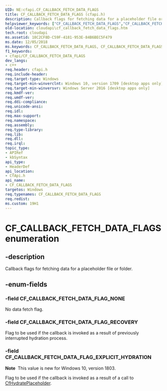 ```yaml
---
UID: NE:cfapi.CF_CALLBACK_FETCH_DATA_FLAGS
title: CF_CALLBACK_FETCH_DATA_FLAGS (cfapi.h)
description: Callback flags for fetching data for a placeholder file or folder.
helpviewer_keywords: ["CF_CALLBACK_FETCH_DATA_FLAGS","CF_CALLBACK_FETCH_DATA_FLAGS enumeration","CF_CALLBACK_FETCH_DATA_FLAG_EXPLICIT_HYDRATION","CF_CALLBACK_FETCH_DATA_FLAG_NONE","CF_CALLBACK_FETCH_DATA_FLAG_RECOVERY","cfapi/ CF_CALLBACK_FETCH_DATA_FLAG_EXPLICIT_HYDRATION","cfapi/CF_CALLBACK_FETCH_DATA_FLAGS","cfapi/CF_CALLBACK_FETCH_DATA_FLAG_NONE","cfapi/CF_CALLBACK_FETCH_DATA_FLAG_RECOVERY","cloudApi.cf_callback_fetch_data_flags"]
old-location: cloudapi\cf_callback_fetch_data_flags.htm
tech.root: cloudapi
ms.assetid: 18C2CF8D-C59F-4181-953E-84B6BEC5F479
ms.date: 12/05/2018
ms.keywords: CF_CALLBACK_FETCH_DATA_FLAGS, CF_CALLBACK_FETCH_DATA_FLAGS enumeration, CF_CALLBACK_FETCH_DATA_FLAG_EXPLICIT_HYDRATION, CF_CALLBACK_FETCH_DATA_FLAG_NONE, CF_CALLBACK_FETCH_DATA_FLAG_RECOVERY, cfapi/ CF_CALLBACK_FETCH_DATA_FLAG_EXPLICIT_HYDRATION, cfapi/CF_CALLBACK_FETCH_DATA_FLAGS, cfapi/CF_CALLBACK_FETCH_DATA_FLAG_NONE, cfapi/CF_CALLBACK_FETCH_DATA_FLAG_RECOVERY, cloudApi.cf_callback_fetch_data_flags
f1_keywords:
- cfapi/CF_CALLBACK_FETCH_DATA_FLAGS
dev_langs:
- c++
req.header: cfapi.h
req.include-header: 
req.target-type: Windows
req.target-min-winverclnt: Windows 10, version 1709 [desktop apps only]
req.target-min-winversvr: Windows Server 2016 [desktop apps only]
req.kmdf-ver: 
req.umdf-ver: 
req.ddi-compliance: 
req.unicode-ansi: 
req.idl: 
req.max-support: 
req.namespace: 
req.assembly: 
req.type-library: 
req.lib: 
req.dll: 
req.irql: 
topic_type:
- APIRef
- kbSyntax
api_type:
- HeaderDef
api_location:
- CfApi.h
api_name:
- CF_CALLBACK_FETCH_DATA_FLAGS
targetos: Windows
req.typenames: CF_CALLBACK_FETCH_DATA_FLAGS
req.redist: 
ms.custom: 19H1
---
```


# CF_CALLBACK_FETCH_DATA_FLAGS enumeration


## -description


Callback flags for fetching data for a placeholder file or folder.


## -enum-fields




### -field CF_CALLBACK_FETCH_DATA_FLAG_NONE

No data fetch flag.


### -field CF_CALLBACK_FETCH_DATA_FLAG_RECOVERY

Flag to be used if the callback is invoked as a result of previously interrupted hydration process.


### -field CF_CALLBACK_FETCH_DATA_FLAG_EXPLICIT_HYDRATION

<b>Note</b>  This value is new for Windows 10, version 1803.

Flag to be used if the callback is invoked as a 
result of a call to <a href="https://docs.microsoft.com/windows/desktop/api/cfapi/nf-cfapi-cfhydrateplaceholder">CfHydratePlaceholder</a>. 



